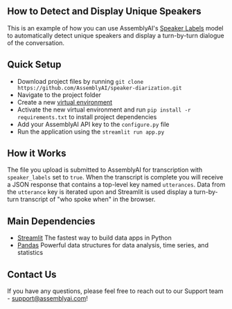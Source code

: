 How to Detect and Display Unique Speakers
--

This is an example of how you can use AssemblyAI's [Speaker Labels](https://www.assemblyai.com/docs/core-transcription#speaker-labels-speaker-diarization) model to automatically detect unique speakers and display a turn-by-turn dialogue of the conversation. 

## Quick Setup

* Download project files by running `git clone https://github.com/AssemblyAI/speaker-diarization.git`
* Navigate to the project folder
* Create a new [virtual environment](https://docs.python.org/3/library/venv.html)
* Activate the new virtual environment and run `pip install -r requirements.txt` to install project dependencies
* Add your AssemblyAI API key to the `configure.py` file
* Run the application using the `streamlit run app.py`

## How it Works

The file you upload is submitted to AssemblyAI for transcription with `speaker_labels` set to `true`. When the transcript is complete you will receive a JSON response that contains a top-level key named `utterances`. Data from the `utterance` key is iterated upon and Streamlit is used display a turn-by-turn transcript of "who spoke when" in the browser.

## Main Dependencies

* [Streamlit](https://pypi.org/project/streamlit/) The fastest way to build data apps in Python
* [Pandas](https://pypi.org/project/pandas/) Powerful data structures for data analysis, time series, and statistics

Contact Us
--
If you have any questions, please feel free to reach out to our Support team - support@assemblyai.com!
